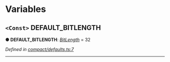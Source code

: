 

# Variables

<a id="default_bitlength"></a>

## `<Const>` DEFAULT_BITLENGTH

**● DEFAULT_BITLENGTH**: *[BitLength](_compact_types_.md#bitlength)* = 32

*Defined in [compact/defaults.ts:7](https://github.com/polkadot-js/common/blob/f011334/packages/util/src/compact/defaults.ts#L7)*

___

